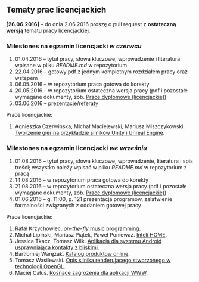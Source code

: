 ## Tematy prac licencjackich

**[26.06.2016]** – do dnia 2.06.2016 proszę o pull request z **ostateczną wersją**
tematu pracy licencjackiej.

###  Milestones na egzamin licencjacki *w czerwcu*

1. 01.04.2016 – tytuł pracy, słowa kluczowe, wprowadzenie i literatura
   wpisane w pliku _README.md_ w repozytorium
1. 22.04.2016 – gotowy pdf z jednym kompletnym rozdziałem pracy oraz wstępem
1. 06.05.2016 – w repozytorium praca gotowa do korekty
1. 20.05.2016 – w repozytorium ostateczna wersja pracy (pdf i pozostałe wymagane dokumenty, zob. [Prace dyplomowe (licencjackie)](https://inf.ug.edu.pl/prace-dyplomowe-licencjackie))
1. 03.06.2016 – prezentacje/referaty  

Prace licencjackie:

1. Agnieszka Czerwińska, Michał Maciejewski, Mariusz Miszczykowski.
  [Tworzenie gier na przykładzie silników Unity i Unreal Engine](https://github.com/mmaciejewski/Licencjat).


### Milestones na egzamin licencjacki *we wrześniu*

1. 01.08.2016 – tytuł pracy, słowa kluczowe, wprowadzenie, literatura i spis treści;
  wszystko należy wpisać w pliku _README.md_ w repozytorium z pracą
1. 14.08.2016 – w repozytorium praca gotowa do korekty
1. 21.08.2016 – w repozytorium ostateczna wersja pracy (pdf i pozostałe wymagane dokumenty, zob. [Prace dyplomowe (licencjackie)](https://inf.ug.edu.pl/prace-dyplomowe-licencjackie))
1. 01.06.2016 – g. 11:00, p. 121 prezentacja programów, załatwienie formalności związanych
  z oddaniem gotowej pracy

Prace licencjackie:

1. Rafał Krzychowiec.
  [_on-the-fly_ music programming](https://github.com/StringHead/ChucK/blob/master/README.md).
1. Michał Lipiński, Mariusz Piątek, Paweł Ponieważ.
  [Inteli HOME](https://github.com/mlipinski2/licencjat).
1. Jessica Tkacz, Tomasz Wilk. [Aplikacja dla systemu Android usprawniająca kontakty z bliskimi](https://github.com/twilk/remembrCall).
1. Bartłomiej Warężak.
  [Katalog produktow online](https://github.com/ketrab27/licencjat/blob/master/README.md).
1. Tomasz Wasilewski.
  [Opis silnika renderujacego stworzonego w technologii OpenGL](https://github.com/twasilewski/seminarium/blob/master/README.md).
1. Maciej Całus.
  [Rosnące zagrożenia dla aplikacji WWW](https://github.com/mcalus/licencjat).
